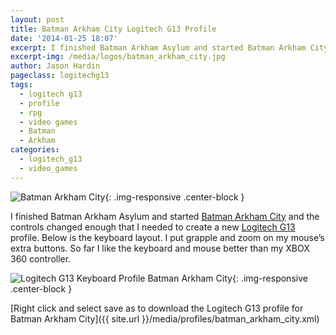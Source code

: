 ```yaml
---
layout: post
title: Batman Arkham City Logitech G13 Profile
date: '2014-01-25 18:07'
excerpt: I finished Batman Arkham Asylum and started Batman Arkham City and the controls changed enough that I needed to create a new Logitech G13 profile.
excerpt-img: /media/logos/batman_arkham_city.jpg
author: Jason Hardin
pageclass: logitechg13
tags:
  - logitech g13
  - profile
  - rpg
  - video games
  - Batman
  - Arkham
categories:
  - logitech_g13
  - video_games
---
```


![Batman Arkham City]({{site.url}}/media/logos/batman_arkham_city.jpg){: .img-responsive  .center-block }

I finished Batman Arkham Asylum and started [Batman Arkham City](http://store.steampowered.com/app/200260/) and the controls changed enough that I needed to create a new [Logitech G13](http://gaming.logitech.com/en-us/product/g13-advanced-gameboard) profile. Below is the keyboard layout. I put grapple and zoom on my mouse’s extra buttons. So far I like the keyboard and mouse better than my XBOX 360 controller.

![ Logitech G13 Keyboard Profile Batman Arkham City]({{site.url}}/media/profiles/batman_arkham_city_keyboard_layout.png){: .img-responsive  .center-block }

[Right click and select save as to download the Logitech G13 profile for Batman Arkham City]({{ site.url }}/media/profiles/batman_arkham_city.xml)

